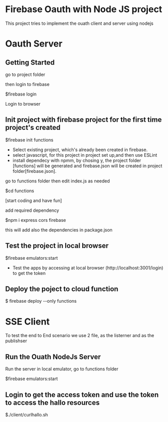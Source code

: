 # Firebase Oauth with Node JS project
This project  tries to implement the ouath client and server using nodejs


# Oauth Server

## Getting Started

go to project folder 

then login to firebase

$firebase login

Login to browser


## Init project with firebase project for the first time project's created

$firebase init functions

- Select existing project, which's already been created in firebase.
- select javascript, for this project in project set up,and then use ESLint
- install dependecy with npmm, by chosing y, the project folder [functions] will be generated and firebase.json will be created in project folder[firebase.json].

go to  functions folder then edit index.js as needed

$cd functions

[start coding and have fun]

add required dependency 

$npm i express cors firebase

this will add also the dependencies in package.json


## Test the project in local browser

$firebase emulators:start


- Test the apps by accessing at local browser  (http://localhost:3001/login) to get the token


## Deploy the poject to cloud function

$ firebase deploy --only functions


# SSE Client

To test the end to End scenario we use 2 file, as the listerner and as the publishser 

## Run the Ouath NodeJs Server 

Run the server in local emulator, go to functions folder

$firebase emulators:start

## Login to get the access token and use the token to access the hallo resources
$./client/curlhallo.sh

